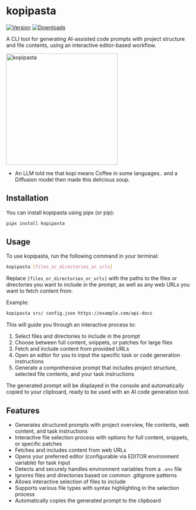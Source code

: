 # kopipasta

[![Version](https://img.shields.io/pypi/v/kopipasta.svg)](https://pypi.python.org/pypi/kopipasta)
[![Downloads](http://pepy.tech/badge/kopipasta)](http://pepy.tech/project/kopipasta)

A CLI tool for generating AI-assisted code prompts with project structure and file contents, using an interactive editor-based workflow.

<img src="kopipasta.jpg" alt="kopipasta" width="300">

- An LLM told me that kopi means Coffee in some languages.. and a Diffusion model then made this delicious soup.

## Installation

You can install kopipasta using pipx (or pip):

```bash
pipx install kopipasta
```

## Usage

To use kopipasta, run the following command in your terminal:

```bash
kopipasta [files_or_directories_or_urls]
```

Replace `[files_or_directories_or_urls]` with the paths to the files or directories you want to include in the prompt, as well as any web URLs you want to fetch content from.

Example:
```bash
kopipasta src/ config.json https://example.com/api-docs
```

This will guide you through an interactive process to:
1. Select files and directories to include in the prompt
2. Choose between full content, snippets, or patches for large files
3. Fetch and include content from provided URLs
4. Open an editor for you to input the specific task or code generation instructions
5. Generate a comprehensive prompt that includes project structure, selected file contents, and your task instructions

The generated prompt will be displayed in the console and automatically copied to your clipboard, ready to be used with an AI code generation tool.

## Features

- Generates structured prompts with project overview, file contents, web content, and task instructions
- Interactive file selection process with options for full content, snippets, or specific patches
- Fetches and includes content from web URLs
- Opens your preferred editor (configurable via EDITOR environment variable) for task input
- Detects and securely handles environment variables from a `.env` file
- Ignores files and directories based on common .gitignore patterns
- Allows interactive selection of files to include
- Supports various file types with syntax highlighting in the selection process
- Automatically copies the generated prompt to the clipboard
